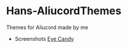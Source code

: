 # Hans-AliucordThemes
Themes for Aliucord made by me
* Screenshots
[Eye Candy](https://media.discordapp.net/attachments/824357609778708580/872218252774867055/Screenshot_2021-08-04-01-08-11-094_com.aliucord-01.jpeg)
